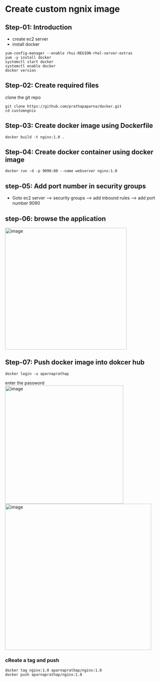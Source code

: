 # Create custom ngnix image

## Step-01: Introduction
- create ec2 server
- install docker
   
```
yum-config-manager --enable rhui-REGION-rhel-server-extras
yum -y install docker 
systemctl start docker
systemctl enable docker
docker version
```
## Step-02: Create required files
clone the git repo
```
git clone https://github.com/prathapaparna/docker.git
cd customngnix
```
## Step-03: Create docker image using Dockerfile

```
docker build -t nginx:1.0 .
```
## Step-04: Create docker container using docker image
```
docker run -d -p 9090:80 --name webserver nginx:1.0 
```
## step-05: Add port number in security groups

- Goto ec2 server --> security groups --> add inbound rules --> add port number 9090

## step-06: browse the application

<img width="396" alt="image" src="https://user-images.githubusercontent.com/99127429/209327173-5b96259b-57eb-4b44-b1d1-f0b462e12585.png">

## Step-07: Push docker image into dokcer hub

```
docker login -u aparnaprathap
```
enter the password
<img width="385" alt="image" src="https://user-images.githubusercontent.com/99127429/209327481-c40a69cd-8258-480e-a60f-25b95b9b4e12.png">
<img width="476" alt="image" src="https://user-images.githubusercontent.com/99127429/209327555-d7b6b4e7-f2c1-4e2d-813e-f3a3f210d2a9.png">

### cReate a tag and push

```
docker tag nginx:1.0 aparnaprathap/nginx:1.0
docker push aparnaprathap/nginx:1.0
```




